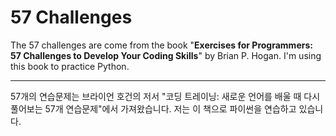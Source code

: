 # 57 Challenges

The 57 challenges are come from the book "**Exercises for Programmers: 57 Challenges to Develop Your Coding Skills**" by Brian P. Hogan. I'm using this book to practice Python.

----------

57개의 연습문제는 브라이언 호건의 저서 "코딩 트레이닝: 새로운 언어를 배울 때 다시 풀어보는 57개 연습문제"에서 가져왔습니다. 저는 이 책으로 파이썬을 연습하고 있습니다.
